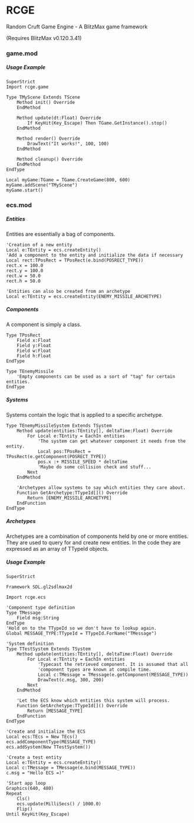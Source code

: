 
# RCGE
Random Cruft Game Engine - A BlitzMax game framework

(Requires BlitzMax v0.120.3.41)

### game.mod
##### Usage Example
``` BlitzMax
SuperStrict
Import rcge.game

Type TMyScene Extends TScene
	Method init() Override
	EndMethod
	
	Method update(dt:Float) Override
		If KeyHit(Key_Escape) Then TGame.GetInstance().stop()
	EndMethod
	
	Method render() Override
		DrawText("It works!", 100, 100)
	EndMethod
	
	Method cleanup() Override
	EndMethod
EndType

Local myGame:TGame = TGame.CreateGame(800, 600)
myGame.addScene("TMyScene")
myGame.start()
```

### ecs.mod
##### Entities
Entities are essentially a bag of components.
``` BlitzMax
'Creation of a new entity
Local e:TEntity = ecs.createEntity()
'Add a component to the entity and initialize the data if necessary
Local rect:TPosRect = TPosRect(e.bind(POSRECT_TYPE))
rect.x = 100.0
rect.y = 100.0
rect.w = 50.0
rect.h = 50.0

'Entities can also be created from an archetype
Local e:TEntity = ecs.createEntity(ENEMY_MISSILE_ARCHETYPE)
```
##### Components
A component is simply a class.
``` BlitzMax
Type TPosRect
	Field x:Float
	Field y:Float
	Field w:Float
	Field h:Float
EndType

Type TEnemyMissile
	'Empty components can be used as a sort of "tag" for certain entities.
EndType
```
##### Systems
Systems contain the logic that is applied to a specific archetype.
``` BlitzMax
Type TEnemyMissileSystem Extends TSystem
	Method update(entities:TEntity[], deltaTime:Float) Override
		For Local e:TEntity = EachIn entities
			'The system can get whatever component it needs from the entity.
			Local pos:TPosRect = TPosRect(e.getComponent(POSRECT_TYPE))
			pos.x :+ MISSILE_SPEED * deltaTime
			'Maybe do some collision check and stuff...
		Next
	EndMethod
	
	'Archetypes allow systems to say which entities they care about.
	Function GetArchetype:TTypeId[]() Override
		Return [ENEMY_MISSILE_ARCHETYPE]
	EndFunction
EndType
```
##### Archetypes
Archetypes are a combination of components held by one or more entities. They are used to query for and create new entities. In the code they are expressed as an array of TTypeId objects.

##### Usage Example
``` BlitzMax
SuperStrict

Framework SDL.gl2sdlmax2d

Import rcge.ecs

'Component type definition
Type TMessage
	Field msg:String
EndType
'Hold on to the TTypeId so we don't have to lookup again.
Global MESSAGE_TYPE:TTypeId = TTypeId.ForName("TMessage")

'System definition
Type TTestSystem Extends TSystem
	Method update(entities:TEntity[], deltaTime:Float) Override
		For Local e:TEntity = EachIn entities
			'Typecast the retrieved component. It is assumed that all
			'component types are known at compile time.
			Local c:TMessage = TMessage(e.getComponent(MESSAGE_TYPE))
			DrawText(c.msg, 300, 200)
		Next
	EndMethod
	
	'Let the ECS know which entities this system will process.
	Function GetArchetype:TTypeId[]() Override
		Return [MESSAGE_TYPE]
	EndFunction
EndType

'Create and initialize the ECS
Local ecs:TEcs = New TEcs()
ecs.addComponentType(MESSAGE_TYPE)
ecs.addSystem(New TTestSystem())

'Create a test entity
Local e:TEntity = ecs.createEntity()
Local c:TMessage = TMessage(e.bind(MESSAGE_TYPE))
c.msg = "Hello ECS =)"

'Start app loop
Graphics(640, 480)
Repeat
	Cls()
	ecs.update(MilliSecs() / 1000.0)
	Flip()
Until KeyHit(Key_Escape)
```
